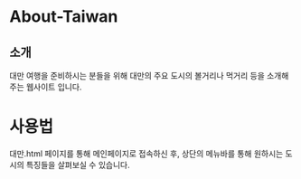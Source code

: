 # About-Taiwan


## 소개

대만 여행을 준비하시는 분들을 위해 대만의 주요 도시의 볼거리나 먹거리 등을 소개해주는 웹사이트 입니다.

# 사용법

대만.html 페이지를 통해 메인페이지로 접속하신 후, 상단의 메뉴바를 통해 원하시는 도시의 특징들을 살펴보실 수 있습니다.

